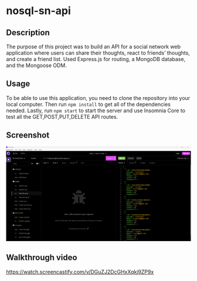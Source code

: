 # nosql-sn-api

## Description
The purpose of this project was to build an API for a social network web application where users can share their thoughts, react to friends’ thoughts, and create a friend list. Used Express.js for routing, a MongoDB database, and the Mongoose ODM.

## Usage
To be able to use this application, you need to clone the repository into your local computer.
Then run `npm install` to get all of the dependencies needed. Lastly, run `npm start` to start the server and use Insomnia Core to test all the GET,POST,PUT,DELETE API routes.

## Screenshot
![alt text](insomnia.png)
## Walkthrough video
https://watch.screencastify.com/v/DGuZJ2DcGHxXqkj9ZP9x